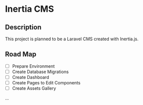 # Inertia CMS

## Description

This project is planned to be a Laravel CMS created with Inertia.js.

## Road Map

* [ ] Prepare Environment
* [ ] Create Database Migrations
* [ ] Create Dashboard
* [ ] Create Pages to Edit Components
* [ ] Create Assets Gallery

...
